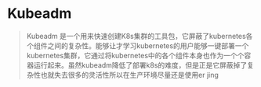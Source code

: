 # Kubeadm
>Kubeadm 是一个用来快速创建K8s集群的工具包，它屏蔽了kubernetes各个组件之间的复杂性。能够让才学习kubernetes的用户能够一键部署一个kubernetes集群，它通过将kubernetes中的各个组件本身也作为一个个容器运行起来。虽然kubeadm降低了部署k8s的难度，但是正是它屏蔽掉了复杂性也就失去很多的灵活性所以在生产环境尽量还是使用er jing
<!--stackedit_data:
eyJoaXN0b3J5IjpbLTEwMTU3NjM0NjksLTEwNzA1Nzc5NjIsMT
M1MDk5OTg0N119
-->
